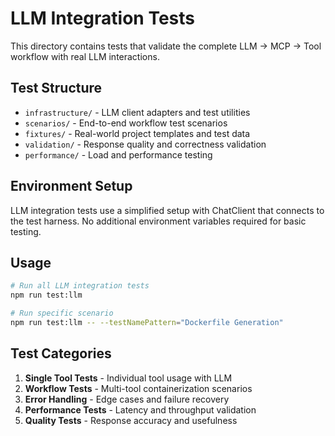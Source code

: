 # LLM Integration Tests

This directory contains tests that validate the complete LLM → MCP → Tool workflow with real LLM interactions.

## Test Structure

- `infrastructure/` - LLM client adapters and test utilities
- `scenarios/` - End-to-end workflow test scenarios
- `fixtures/` - Real-world project templates and test data
- `validation/` - Response quality and correctness validation
- `performance/` - Load and performance testing

## Environment Setup

LLM integration tests use a simplified setup with ChatClient that connects to the test harness.
No additional environment variables required for basic testing.

## Usage

```bash
# Run all LLM integration tests
npm run test:llm

# Run specific scenario
npm run test:llm -- --testNamePattern="Dockerfile Generation"
```

## Test Categories

1. **Single Tool Tests** - Individual tool usage with LLM
2. **Workflow Tests** - Multi-tool containerization scenarios
3. **Error Handling** - Edge cases and failure recovery
4. **Performance Tests** - Latency and throughput validation
5. **Quality Tests** - Response accuracy and usefulness
